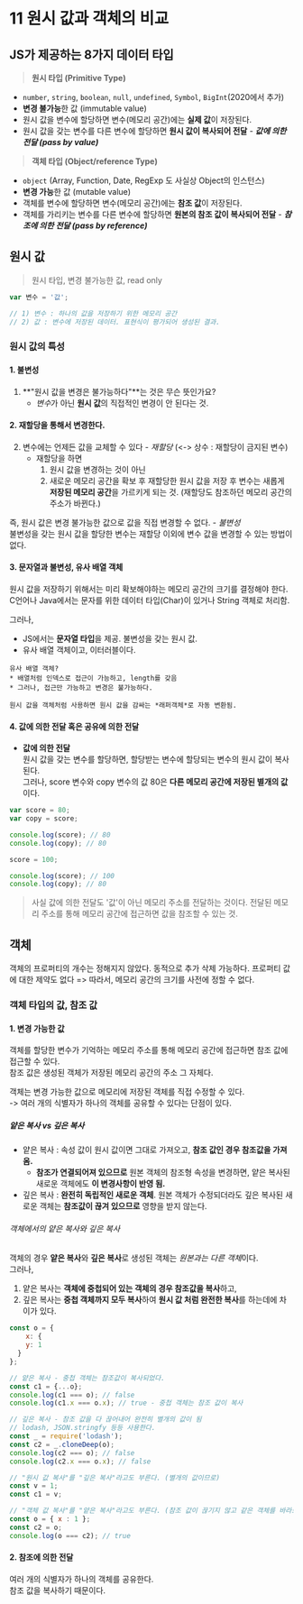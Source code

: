 # 11 원시 값과 객체의 비교
## JS가 제공하는 8가지 데이터 타입  

> **원시 타입 (Primitive Type)**   
* `number`, `string`, `boolean`, `null`, `undefined`, `Symbol`, `BigInt`(2020에서 추가)  
* **변경 불가능**한 값 (immutable value)
* 원시 값을 변수에 할당하면 변수(메모리 공간)에는 **실제 값**이 저장된다.
* 원시 값을 갖는 변수를 다른 변수에 할당하면 **원시 값이 복사되어 전달**  - ***값에 의한 전달 (pass by value)***
	
> **객체 타입 (Object/reference Type)**  
* `object` (Array, Function, Date, RegExp 도 사실상 Object의 인스턴스)
* **변경 가능**한 값 (mutable value)
* 객체를 변수에 할당하면 변수(메모리 공간)에는 **참조 값**이 저장된다.
* 객체를 가리키는 변수를 다른 변수에 할당하면 **원본의 참조 값이 복사되어 전달** - ***참조에 의한 전달 (pass by reference)***


## 원시 값
> 원시 타입, 변경 불가능한 값, read only   

```js
var 변수 = '값';

// 1) 변수 : 하나의 값을 저장하기 위한 메모리 공간
// 2) 값 : 변수에 저장된 데이터. 표현식이 평가되어 생성된 결과.
```

### 원시 값의 특성
#### 1. 불변성
1. **"원시 값을 변경은 불가능하다"**는 것은 무슨 뜻인가요?
	* *변수*가 아닌 **원시 값**의 직접적인 변경이 안 된다는 것.

#### 2. 재할당을 통해서 변경한다.
2. 변수에는 언제든 값을 교체할 수 있다 - *재할당* (<-> 상수 : 재할당이 금지된 변수)
	* 재할당을 하면 
		1. 원시 값을 변경하는 것이 아닌 
		2. 새로운 메모리 공간을 확보 후 재할당한 원시 값을 저장 후 변수는 새롭게 **저장된 메모리 공간**을 가르키게 되는 것. (재할당도 참조하던 메모리 공간의 주소가 바뀐다.)

즉, 원시 값은 변경 불가능한 값으로 값을 직접 변경할 수 없다. - *불변성*  
불변성을 갖는 원시 값을 할당한 변수는 재할당 이외에 변수 값을 변경할 수 있는 방법이 없다.

#### 3. 문자열과 불변성, 유사 배열 객체
원시 값을 저장하기 위해서는 미리 확보해야하는 메모리 공간의 크기를 결정해야 한다.  
C언어나 Java에서는 문자를 위한 데이터 타입(Char)이 있거나 String 객체로 처리함.  

그러나,
* JS에서는 **문자열 타입**을 제공. 불변성을 갖는 원시 값.
* 유사 배열 객체이고, 이터러블이다.

```
유사 배열 객체?
* 배열처럼 인덱스로 접근이 가능하고, length를 갖음
* 그러나, 접근만 가능하고 변경은 불가능하다.

원시 값을 객체처럼 사용하면 원시 값을 감싸는 *래퍼객체*로 자동 변환됨.
```

#### 4. 값에 의한 전달 혹은 공유에 의한 전달
- **값에 의한 전달**  
원시 값을 갖는 변수를 할당하면, 할당받는 변수에 할당되는 변수의 원시 값이 복사된다.    
그러나, score 변수와 copy 변수의 값 80은 **다른 메모리 공간에 저장된 별개의 값**이다.  
```js
var score = 80;
var copy = score;

console.log(score); // 80
console.log(copy); // 80

score = 100;

console.log(score); // 100
console.log(copy); // 80
```

> 사실 값에 의한 전달도 '값'이 아닌 메모리 주소를 전달하는 것이다. 전달된 메모리 주소를 통해 메모리 공간에 접근하면 값을 참조할 수 있는 것.



## 객체
객체의 프로퍼티의 개수는 정해지지 않았다. 동적으로 추가 삭제 가능하다. 프로퍼티 값에 대한 제약도 없다
=> 따라서, 메모리 공간의 크기를 사전에 정할 수 없다.  

### 객체 타입의 값, 참조 값
#### 1. 변경 가능한 값
객체를 할당한 변수가 기억하는 메모리 주소를 통해 메모리 공간에 접근하면 참조 값에 접근할 수 있다.  
참조 값은 생성된 객체가 저장된 메모리 공간의 주소 그 자체다.

객체는 변경 가능한 값으로 메모리에 저장된 객체를 직접 수정할 수 있다.  
-> 여러 개의 식별자가 하나의 객체를 공유할 수 있다는 단점이 있다.

##### 얕은 복사 vs 깊은 복사
* 얕은 복사 : 속성 값이 원시 값이면 그대로 가져오고, **참조 값인 경우 참조값을 가져옴.**
	* **참조가 연결되어져 있으므로** 원본 객체의 참조형 속성을 변경하면, 얕은 복사된 새로운 객체에도 **이 변경사항이 반영 됨.**
* 깊은 복사 : **완전히 독립적인 새로운 객체**. 원본 객체가 수정되더라도 깊은 복사된 새로운 객체는 **참조값이 끊겨 있으므로** 영향을 받지 않는다.

###### 객체에서의 얕은 복사와 깊은 복사
객체의 경우 **얕은 복사**와 **깊은 복사**로 생성된 객체는 *원본과는 다른 객체*이다.   
그러나, 
1. 얕은 복사는 **객체에 중첩되어 있는 객체의 경우 참조값을 복사**하고, 
2. 깊은 복사는 **중첩 객체까지 모두 복사**하여 **원시 값 처럼 완전한 복사**를 하는데에 차이가 있다.  
```js
const o = {
	x: {
  	y: 1
  }
};

// 얕은 복사 - 중첩 객체는 참조값이 복사되었다.
const c1 = {...o};
console.log(c1 === o); // false
console.log(c1.x === o.x); // true - 중첩 객체는 참조 값이 복사

// 깊은 복사 - 참조 값을 다 끊어내어 완전히 별개의 값이 됨
// lodash, JSON.stringfy 등등 사용한다.
const _ = require('lodash');
const c2 = _.cloneDeep(o);
console.log(c2 === o); // false
console.log(c2.x === o.x); // false
```

```js
// "원시 값 복사"를 "깊은 복사"라고도 부른다. (별개의 값이므로)
const v = 1;
const c1 = v; 

// "객체 값 복사"를 "얕은 복사"라고도 부른다. (참조 값이 끊기지 않고 같은 객체를 바라보므로...)
const o = { x : 1 };
const c2 = o; 
console.log(o === c2); // true
```

#### 2. 참조에 의한 전달
여러 개의 식별자가 하나의 객체를 공유한다.  
참조 값을 복사하기 때문이다.

